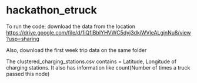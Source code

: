 # hackathon_etruck

To run the code; download the data from the location https://drive.google.com/file/d/1iQfIBbIYHVWC5dyj3dkiWVleALginNu8/view?usp=sharing

Also, download the first week trip data on the same folder

The clustered_charging_stations.csv contains = Latitude, Longitude of charging stations. It also has information like count(Number of times a truck passed this node)
